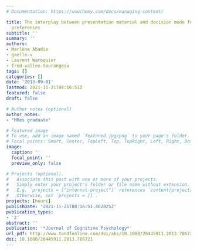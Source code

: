 ```yaml
---
# Documentation: https://wowchemy.com/docs/managing-content/

title: The interplay between presentation material and decision mode for complex choice
  preferences
subtitle: ''
summary: ''
authors:
- Marlène Abadie
- gaelle-v
- Laurent Waroquier
- fred-vallee-tourangeau
tags: []
categories: []
date: '2013-09-01'
lastmod: 2021-11-21T08:16:51Z
featured: false
draft: false

# Author notes (optional)
author_notes:
- "MRes graduate"

# Featured image
# To use, add an image named `featured.jpg/png` to your page's folder.
# Focal points: Smart, Center, TopLeft, Top, TopRight, Left, Right, BottomLeft, Bottom, BottomRight.
image:
  caption: ''
  focal_point: ''
  preview_only: false

# Projects (optional).
#   Associate this post with one or more of your projects.
#   Simply enter your project's folder or file name without extension.
#   E.g. `projects = ["internal-project"]` references `content/project/deep-learning/index.md`.
#   Otherwise, set `projects = []`.
projects: [heuri]
publishDate: '2021-11-21T08:16:51.402825Z'
publication_types:
- '2'
abstract: ''
publication: '*Journal of Cognitive Psychology*'
url_pdf: http://www.tandfonline.com/doi/abs/10.1080/20445911.2013.786721
doi: 10.1080/20445911.2013.786721
---
```

